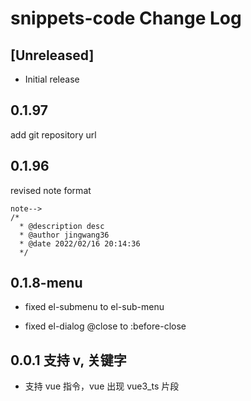 # snippets-code Change Log

## [Unreleased]

- Initial release

## 0.1.97

add git repository url

## 0.1.96

revised note format

```
note-->
/*
  * @description desc
  * @author jingwang36
  * @date 2022/02/16 20:14:36
  */
```

## 0.1.8-menu

- fixed el-submenu to el-sub-menu

- fixed el-dialog @close to :before-close

## 0.0.1 支持 v, 关键字

- 支持 vue 指令，vue 出现 vue3_ts 片段
